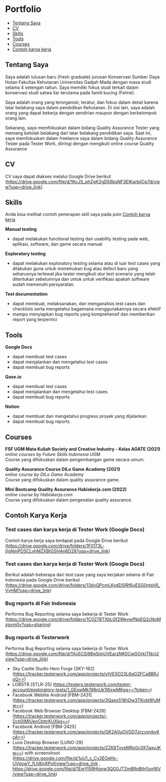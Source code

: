 # Portfolio
- [Tentang Saya](#tentang-saya)
- [CV](#cv)
- [Skills](#skills)
- [Tools](#tools)
- [Courses](#courses)
- [Contoh karya kerja](#contoh-karya-kerja)
 
## Tentang Saya

Saya adalah lulusan baru (fresh graduate) jurusan Konservasi Sumber Daya Hutan Fakultas Kehutanan Universitas Gadjah Mada dengan masa studi selama 4 setengah tahun. Saya memiliki fokus studi terkait dalam konservasi studi satwa liar terutama pada famili kucing (Feline).

Saya adalah orang yang terorganisir, teratur, dan fokus dalam detail karena latar belakang saya dalam pendidikan Kehutanan. Di sisi lain, saya adalah orang yang dapat bekerja dengan sendirian maupun dengan berkelompok orang lain.

Sekarang, saya memfokuskan dalam bidang Quality Assurance Tester yang memang betolak belakang dari latar belakang pendidikan saya. Saat ini, saya memfokuskan dalam freelance saya dalam bidang Quality Assurance Tester pada Tester Work, diiringi dengan mengikuti online course Quality Assurance

## CV
CV saya dapat diakses melalui Google Drive berikut (https://drive.google.com/file/d/1KcJS_phZgK2gD56bsNF3EIKarbjICp7d/view?usp=drive_link).

## Skills

Anda bisa melihat contoh penerapan skill saya pada poin [Contoh karya kerja](#contoh-karya-kerja)

__Manual testing__
  * dapat melakukan functional testing dan usability testing pada web, aplikasi, software, dan game secara manual

__Exploratory testing__
  * dapat melakukan exploratory testing selama atau di luar test cases yang dilakukan guna untuk menemukan bug atau defect baru yang seharusnya terlewat jika tester mengikuti alur test scenario yang telah ditentukan sebelumnya dan untuk untuk verifikasi apakah software sudah memenuhi persyaratan.

__Test documentation__
  * dapat membuat, melaksanakan, dan menganalisis test cases dan checklists serta mengetahui bagaimana menggunakannya secara efektif
  * mampu menyiapkan bug reports yang komprehensif dan memberikan report yang terperinci
    
## Tools

__Google Docs__
  * dapat membuat test cases
  * dapat menjalankan dan mengetahui test cases
  * dapat membuat bug reports
    
__Qase.io__
  * dapat membuat test cases
  * dapat menjalankan dan mengetahui test cases
  * dapat membuat bug reports
    
__Notion__
  * dapat membuat dan mengetahui progress proyek yang dijalankan
  * dapat membuat bug reports

## Courses

__FSF UGM Mata Kuliah Society and Creative Industry - Kelas AGATE (2021)__  
*online courses by Future Skills Indonesia UGM*  
Course yang difokuskan dalam pengembangan game secara umum.  

__Quality Assurance Course DILo Game Academy (2021)__  
*online course by DILo Game Academy*  
Course yang difokuskan dalam quality assurance game.   

__Mini Bootcamp Quality Assurance Habiskerja.com (2022)__  
*online course by Habiskerja.com*  
Course yang difokuskan dalam pengenalan quality assurance.   

## Contoh Karya Kerja

### Test cases dan karya kerja di Tester Work (Google Docs)
Contoh karya kerja saya terdapat pada Google Drive berikut (https://drive.google.com/drive/folders/1F0173L-0gNmPDSCLvhMZXBtGSHAn6D28?usp=drive_link)

### Test cases dan karya kerja di Tester Work (Google Docs)
Berikut adalah beberapa dari test case yang saya kerjakan selama di Fair Indonesia pada Google Drive berikut (https://drive.google.com/drive/folders/13dvQPcmLKydDSIRf6uESG0ntshR_VyHM?usp=drive_link)

### Bug reports di Fair Indonesia
Performa Bug Reporting selama saya bekerja di Tester Work (https://drive.google.com/drive/folders/1C0278TXbLGf2WeywfNpEQ2cNoMzgvm0v?usp=sharing)

### Bug reports di Testerwork
Performa Bug Reporting selama saya bekerja di Tester Work (https://drive.google.com/file/d/1Xo5CSj9BgSimUVEarzNK0CwGOrkjTNcU/view?usp=drive_link)
- Sky Castle Studio Hero Forge [SKY-162] (https://tracker.testerwork.com/app/projects/vtVE0O23L6qG2FCa8BRJoQ==)
- LOBSTR [STLR-25] (https://testers.testerwork.com/tester-account/exploratory-tests/1_GEowMk198nUk1WxwM6gg==?token=)
- Facebook Weblite Android [FBM-2431] (https://tracker.testerwork.com/app/projects/3Qaex518hDw3TKvbt8fuMw==)
- Facebook Web Browser Desktop [FBM-2426] (https://tracker.testerwork.com/app/projects/-Dcti0IMlUenCbttrKUXkg==)
- Facebook Android [FBM-2425] (https://tracker.testerwork.com/app/projects/GK2A0uOVGD7Jccyqvby6cA==)
- Luno Desktop Browser [LUNO-29] (https://tracker.testerwork.com/app/projects/ZZK8TxveMRx0c0X7aqyJKw==) with screenshoot (https://drive.google.com/file/d/1uU1_c_Cy2EOeHc-UVgowY_fLh8jcKPof/view?usp=drive_link , https://drive.google.com/file/d/1EwYI5RHlgxw3QG0JTZmBRnBtlr0oxf6V/view?usp=drive_link) 
